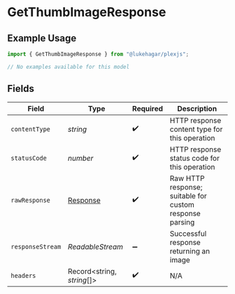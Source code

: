 # GetThumbImageResponse

## Example Usage

```typescript
import { GetThumbImageResponse } from "@lukehagar/plexjs";

// No examples available for this model
```

## Fields

| Field                                                                 | Type                                                                  | Required                                                              | Description                                                           |
| --------------------------------------------------------------------- | --------------------------------------------------------------------- | --------------------------------------------------------------------- | --------------------------------------------------------------------- |
| `contentType`                                                         | *string*                                                              | :heavy_check_mark:                                                    | HTTP response content type for this operation                         |
| `statusCode`                                                          | *number*                                                              | :heavy_check_mark:                                                    | HTTP response status code for this operation                          |
| `rawResponse`                                                         | [Response](https://developer.mozilla.org/en-US/docs/Web/API/Response) | :heavy_check_mark:                                                    | Raw HTTP response; suitable for custom response parsing               |
| `responseStream`                                                      | *ReadableStream<Uint8Array>*                                          | :heavy_minus_sign:                                                    | Successful response returning an image                                |
| `headers`                                                             | Record<string, *string*[]>                                            | :heavy_check_mark:                                                    | N/A                                                                   |